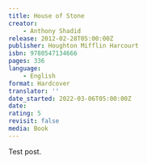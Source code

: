 ```yaml
---
title: House of Stone
creator:
    - Anthony Shadid
release: 2012-02-28T05:00:00Z
publisher: Houghton Mifflin Harcourt
isbn: 9780547134666
pages: 336
language:
    - English
format: Hardcover
translator: ''
date_started: 2022-03-06T05:00:00Z
date:
rating: 5
revisit: false
media: Book
---
```


Test post.
